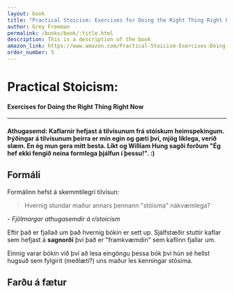 ```yaml
---
layout: book
title: "Practical Stoicism: Exercises for Doing the Right Thing Right Now"
author: Grey Freeman
permalink: /books/book/:title.html
description: This is a description of the book
amazon_link: https://www.amazon.com/Practical-Stoicism-Exercises-Doing-Right-ebook/dp/B0764BV94D/
order_number: 5
---
```


# Practical Stoicism:   
#### Exercises for Doing the Right Thing Right Now

---
#### Athugasemd: Kaflarnir hefjast á tilvísunum frá stóískum heimspekingum. Þýðingar á tilvísunum þeirra er mín egin og gæti því, mjög líklega, verið slæm. En ég mun gera mitt besta. Líkt og William Hung sagði forðum "Ég hef ekki fengið neina formlega þjálfun í þessu!". :)  

## Formáli

Formálinn hefst á skemmtilegri tilvísun:

> Hvernig stundar maður annars þennann "stóisma" nákvæmlega?

_- Fjölmargar athugasemdir á r/stoicism_

Eftir það er fjallað um það hvernig bókin er sett up. Sjálfstæðir stuttir kaflar sem hefjast á **sagnorði** því það er "framkvæmdin" sem kaflinn fjallar um.

Einnig varar bókin við því að lesa eingöngu þessa bók því hún sé hellst hugsuð sem fylgirit (meðlæti?) uns maður les kenningar stósima.

## Farðu á fætur